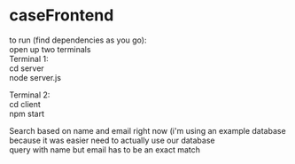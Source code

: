 # caseFrontend
to run (find dependencies as you go):    
open up two terminals      
Terminal 1:    
cd server      
node server.js      

Terminal 2:      
cd client      
npm start     
     
Search based on name and email right now (i'm using an example database because it was easier need to actually use our database        
query with name but email has to be an exact match        
